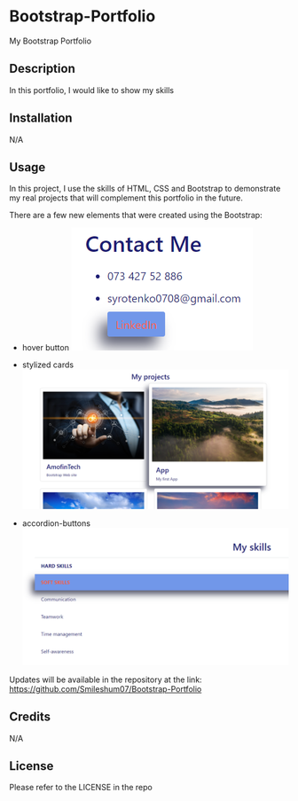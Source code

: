 # Bootstrap-Portfolio

My Bootstrap Portfolio

## Description

In this portfolio, I would like to show my skills

## Installation

N/A

## Usage

In this project, I use the skills of HTML, CSS and Bootstrap to demonstrate my real projects that will complement this portfolio in the future.

There are a few new elements that were created using the Bootstrap:

- hover button
  ![Alt text](image.png)

- stylized cards
  ![Alt text](image-1.png)

- accordion-buttons
  ![Alt text](image-2.png)

Updates will be available in the repository at the link:
https://github.com/Smileshum07/Bootstrap-Portfolio

## Credits

N/A

## License

Please refer to the LICENSE in the repo
